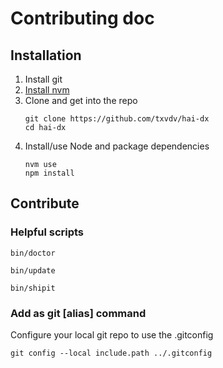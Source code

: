# Contributing doc

## Installation

1. Install git
2. [Install nvm](https://github.com/nvm-sh/nvm?tab=readme-ov-file#installing-and-updating)
3. Clone and get into the repo 
   ```
   git clone https://github.com/txvdv/hai-dx
   cd hai-dx
   ```
4. Install/use Node and package dependencies
   ```
   nvm use
   npm install
   ```
   
## Contribute

### Helpful scripts
```shell
bin/doctor
```
```shell
bin/update
```
```shell
bin/shipit
```

### Add as git [alias] command
Configure your local git repo to use the .gitconfig
```shell
git config --local include.path ../.gitconfig
```